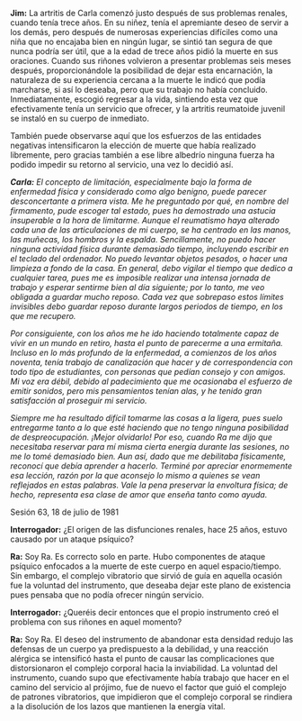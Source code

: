 <p><strong>Jim:</strong> La artritis de Carla comenzó justo después de sus problemas renales, cuando tenía trece años. En su niñez, tenía el apremiante deseo de servir a los demás, pero después de numerosas experiencias difíciles como una niña que no encajaba bien en ningún lugar, se sintió tan segura de que nunca podría ser útil, que a la edad de trece años pidió la muerte en sus oraciones. Cuando sus riñones volvieron a presentar problemas seis meses después, proporcionándole la posibilidad de dejar esta encarnación, la naturaleza de su experiencia cercana a la muerte le indicó que podía marcharse, si así lo deseaba, pero que su trabajo no había concluido. Inmediatamente, escogió regresar a la vida, sintiendo esta vez que efectivamente tenía un servicio que ofrecer, y la artritis reumatoide juvenil se instaló en su cuerpo de inmediato.</p>
<p>También puede observarse aquí que los esfuerzos de las entidades negativas intensificaron la elección de muerte que había realizado libremente, pero gracias también a ese libre albedrío ninguna fuerza ha podido impedir su retorno al servicio, una vez lo decidió así.</p>
<p><em><strong>Carla:</strong> El concepto de limitación, especialmente bajo la forma de enfermedad física y considerado como algo benigno, puede parecer desconcertante a primera vista. Me he preguntado por qué, en nombre del firmamento, pude escoger tal estado, pues ha demostrado una astucia insuperable a la hora de limitarme. Aunque el reumatismo haya alterado cada una de las articulaciones de mi cuerpo, se ha centrado en las manos, las muñecas, los hombros y la espalda. Sencillamente, no puedo hacer ninguna actividad física durante demasiado tiempo, incluyendo escribir en el teclado del ordenador. No puedo levantar objetos pesados, o hacer una limpieza a fondo de la casa. En general, debo vigilar el tiempo que dedico a cualquier tarea, pues me es imposible realizar una intensa jornada de trabajo y esperar sentirme bien al día siguiente; por lo tanto, me veo obligada a guardar mucho reposo. Cada vez que sobrepaso estos límites invisibles debo guardar reposo durante largos periodos de tiempo, en los que me recupero.</em></p>
<p><em>Por consiguiente, con los años me he ido haciendo totalmente capaz de vivir en un mundo en retiro, hasta el punto de parecerme a una ermitaña. Incluso en lo más profundo de la enfermedad, a comienzos de los años noventa, tenía trabajo de canalización que hacer y de correspondencia con todo tipo de estudiantes, con personas que pedían consejo y con amigos. Mi voz era débil, debido al padecimiento que me ocasionaba el esfuerzo de emitir sonidos, pero mis pensamientos tenían alas, y he tenido gran satisfacción al proseguir mi servicio.</em></p>
<p><em>Siempre me ha resultado difícil tomarme las cosas a la ligera, pues suelo entregarme tanto a lo que esté haciendo que no tengo ninguna posibilidad de despreocupación. ¡Mejor olvidarlo! Por eso, cuando Ra me dijo que necesitaba reservar para mí misma cierta energía durante las sesiones, no me lo tomé demasiado bien. Aun así, dado que me debilitaba físicamente, reconocí que debía aprender a hacerlo. Terminé por apreciar enormemente esa lección, razón por la que aconsejo lo mismo a quienes se vean reflejados en estas palabras. Vale la pena preservar la envoltura física; de hecho, representa esa clase de amor que enseña tanto como ayuda.</em></p>
<p class="transcript-sub-title">Sesión 63, 18 de julio de 1981</p>
<p><strong>Interrogador:</strong> ¿El origen de las disfunciones renales, hace 25 años, estuvo causado por un ataque psíquico?</p>
<p><strong>Ra:</strong> Soy Ra. Es correcto solo en parte. Hubo componentes de ataque psíquico enfocados a la muerte de este cuerpo en aquel espacio/tiempo. Sin embargo, el complejo vibratorio que sirvió de guía en aquella ocasión fue la voluntad del instrumento, que deseaba dejar este plano de existencia pues pensaba que no podía ofrecer ningún servicio.</p>
<p><strong>Interrogador:</strong> ¿Queréis decir entonces que el propio instrumento creó el problema con sus riñones en aquel momento?</p>
<p><strong>Ra:</strong> Soy Ra. El deseo del instrumento de abandonar esta densidad redujo las defensas de un cuerpo ya predispuesto a la debilidad, y una reacción alérgica se intensificó hasta el punto de causar las complicaciones que distorsionaron el complejo corporal hacia la inviabilidad. La voluntad del instrumento, cuando supo que efectivamente había trabajo que hacer en el camino del servicio al prójimo, fue de nuevo el factor que guió el complejo de patrones vibratorios, que impidieron que el complejo corporal se rindiera a la disolución de los lazos que mantienen la energía vital.</p>